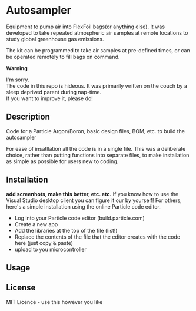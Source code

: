 # Autosampler

Equipment to pump air into FlexFoil bags(or anything else). It was developed to take repeated atmospheric air samples at remote locations to study global greenhouse gas emissions.

The kit can be programmed to take air samples at pre-defined times, or can be operated remotely to fill bags on command.

**Warning**

I'm sorry.  
The code in this repo is hideous. 
It was primarily written on the couch by a sleep deprived parent during nap-time.  
If you want to improve it, please do! 

## Description
Code for a Particle Argon/Boron, basic design files, BOM, etc. to build the autosampler

For ease of insatllation all the code is in a single file. 
This was a deliberate choice, rather than putting functions into separate files, to make installation as simple as possible for users new to coding. 

## Installation
**add screenhots, make this better, etc. etc.**
If you know how to use the Visual Studio desktop client you can figure it our by yourself!
For others, here's a simple installation using the online Particle code editor.

- Log into your Particle code editor (build.particle.com)
- Create a new app 
- Add the libraries at the top of the file (list!)
- Replace the contents of the file that the editor creates with the code here (just copy & paste)
- upload to you microcontroller


## Usage

## License
MIT Licence - use this however you like
